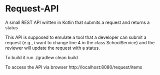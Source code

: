 # Request-API
A small REST API written in Kotlin that submits a request and returns a status

This API is supposed to emulate a tool that a developer can submit a request (e.g., i want to change line 4 in the class SchoolService) and the reviewer will update the request with a status.

To build it run ./gradlew clean build

To access the API via browser http://localhost:8080/request/items
